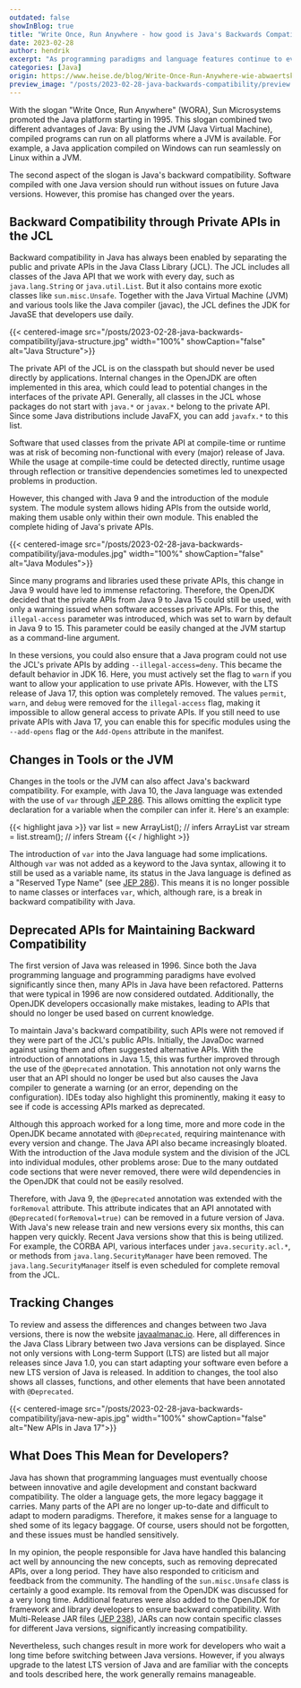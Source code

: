```yaml
---
outdated: false
showInBlog: true
title: "Write Once, Run Anywhere - how good is Java's Backwards Compatibility?"
date: 2023-02-28
author: hendrik
excerpt: "As programming paradigms and language features continue to evolve, a question arises: Can Java still maintain the always advertised backwards compatibility?"
categories: [Java]
origin: https://www.heise.de/blog/Write-Once-Run-Anywhere-wie-abwaertskompatibel-ist-Java-eigentlich-wirklich-7342188.html
preview_image: "/posts/2023-02-28-java-backwards-compatibility/preview.jpg"
---
```


With the slogan "Write Once, Run Anywhere" (WORA), Sun Microsystems promoted the Java platform starting in 1995.
This slogan combined two different advantages of Java: By using the JVM (Java Virtual Machine), compiled programs can run on all platforms where a JVM is available.
For example, a Java application compiled on Windows can run seamlessly on Linux within a JVM.

The second aspect of the slogan is Java's backward compatibility.
Software compiled with one Java version should run without issues on future Java versions.
However, this promise has changed over the years.

## Backward Compatibility through Private APIs in the JCL

Backward compatibility in Java has always been enabled by separating the public and private APIs in the Java Class Library (JCL).
The JCL includes all classes of the Java API that we work with every day, such as `java.lang.String` or `java.util.List`.
But it also contains more exotic classes like `sun.misc.Unsafe`.
Together with the Java Virtual Machine (JVM) and various tools like the Java compiler (javac), the JCL defines the JDK for JavaSE that developers use daily.

{{< centered-image src="/posts/2023-02-28-java-backwards-compatibility/java-structure.jpg" width="100%" showCaption="false" alt="Java Structure">}}

The private API of the JCL is on the classpath but should never be used directly by applications.
Internal changes in the OpenJDK are often implemented in this area, which could lead to potential changes in the interfaces of the private API.
Generally, all classes in the JCL whose packages do not start with `java.*` or `javax.*` belong to the private API.
Since some Java distributions include JavaFX, you can add `javafx.*` to this list.

Software that used classes from the private API at compile-time or runtime was at risk of becoming non-functional with every (major) release of Java.
While the usage at compile-time could be detected directly, runtime usage through reflection or transitive dependencies sometimes led to unexpected problems in production.

However, this changed with Java 9 and the introduction of the module system.
The module system allows hiding APIs from the outside world, making them usable only within their own module.
This enabled the complete hiding of Java's private APIs.

{{< centered-image src="/posts/2023-02-28-java-backwards-compatibility/java-modules.jpg" width="100%" showCaption="false" alt="Java Modules">}}

Since many programs and libraries used these private APIs, this change in Java 9 would have led to immense refactoring.
Therefore, the OpenJDK decided that the private APIs from Java 9 to Java 15 could still be used, with only a warning issued when software accesses private APIs.
For this, the `illegal-access` parameter was introduced, which was set to warn by default in Java 9 to 15.
This parameter could be easily changed at the JVM startup as a command-line argument.

In these versions, you could also ensure that a Java program could not use the JCL's private APIs by adding `--illegal-access=deny`.
This became the default behavior in JDK 16.
Here, you must actively set the flag to `warn` if you want to allow your application to use private APIs.
However, with the LTS release of Java 17, this option was completely removed.
The values `permit`, `warn`, and `debug` were removed for the `illegal-access` flag, making it impossible to allow general access to private APIs.
If you still need to use private APIs with Java 17, you can enable this for specific modules using the `--add-opens` flag or the `Add-Opens` attribute in the manifest.

## Changes in Tools or the JVM

Changes in the tools or the JVM can also affect Java's backward compatibility.
For example, with Java 10, the Java language was extended with the use of `var` through [JEP 286](https://openjdk.org/jeps/286).
This allows omitting the explicit type declaration for a variable when the compiler can infer it.
Here's an example:

{{< highlight java >}}
var list = new ArrayList<String>(); // infers ArrayList<String>
var stream = list.stream(); // infers Stream<String>
{{< / highlight >}}

The introduction of `var` into the Java language had some implications.
Although `var` was not added as a keyword to the Java syntax, allowing it to still be used as a variable name, its status in the Java language is defined as a "Reserved Type Name" (see [JEP 286](https://openjdk.org/jeps/286)).
This means it is no longer possible to name classes or interfaces `var`, which, although rare, is a break in backward compatibility with Java.

## Deprecated APIs for Maintaining Backward Compatibility

The first version of Java was released in 1996.
Since both the Java programming language and programming paradigms have evolved significantly since then, many APIs in Java have been refactored.
Patterns that were typical in 1996 are now considered outdated.
Additionally, the OpenJDK developers occasionally make mistakes, leading to APIs that should no longer be used based on current knowledge.

To maintain Java's backward compatibility, such APIs were not removed if they were part of the JCL's public APIs.
Initially, the JavaDoc warned against using them and often suggested alternative APIs.
With the introduction of annotations in Java 1.5, this was further improved through the use of the `@Deprecated` annotation.
This annotation not only warns the user that an API should no longer be used but also causes the Java compiler to generate a warning (or an error, depending on the configuration).
IDEs today also highlight this prominently, making it easy to see if code is accessing APIs marked as deprecated.

Although this approach worked for a long time, more and more code in the OpenJDK became annotated with `@Deprecated`, requiring maintenance with every version and change.
The Java API also became increasingly bloated.
With the introduction of the Java module system and the division of the JCL into individual modules, other problems arose: Due to the many outdated code sections that were never removed, there were wild dependencies in the OpenJDK that could not be easily resolved.

Therefore, with Java 9, the `@Deprecated` annotation was extended with the `forRemoval` attribute.
This attribute indicates that an API annotated with `@Deprecated(forRemoval=true)` can be removed in a future version of Java.
With Java's new release train and new versions every six months, this can happen very quickly.
Recent Java versions show that this is being utilized.
For example, the CORBA API, various interfaces under `java.security.acl.*`, or methods from `java.lang.SecurityManager` have been removed.
The `java.lang.SecurityManager` itself is even scheduled for complete removal from the JCL.

## Tracking Changes

To review and assess the differences and changes between two Java versions, there is now the website [javaalmanac.io](https://javaalmanac.io/).
Here, all differences in the Java Class Library between two Java versions can be displayed.
Since not only versions with Long-term Support (LTS) are listed but all major releases since Java 1.0, you can start adapting your software even before a new LTS version of Java is released.
In addition to changes, the tool also shows all classes, functions, and other elements that have been annotated with `@Deprecated`.

{{< centered-image src="/posts/2023-02-28-java-backwards-compatibility/java-new-apis.jpg" width="100%" showCaption="false" alt="New APIs in Java 17">}}

## What Does This Mean for Developers?

Java has shown that programming languages must eventually choose between innovative and agile development and constant backward compatibility.
The older a language gets, the more legacy baggage it carries.
Many parts of the API are no longer up-to-date and difficult to adapt to modern paradigms.
Therefore, it makes sense for a language to shed some of its legacy baggage.
Of course, users should not be forgotten, and these issues must be handled sensitively.

In my opinion, the people responsible for Java have handled this balancing act well by announcing the new concepts, such as removing deprecated APIs, over a long period.
They have also responded to criticism and feedback from the community.
The handling of the `sun.misc.Unsafe` class is certainly a good example.
Its removal from the OpenJDK was discussed for a very long time.
Additional features were also added to the OpenJDK for framework and library developers to ensure backward compatibility.
With Multi-Release JAR files ([JEP 238](https://openjdk.org/jeps/238)), JARs can now contain specific classes for different Java versions, significantly increasing compatibility.

Nevertheless, such changes result in more work for developers who wait a long time before switching between Java versions.
However, if you always upgrade to the latest LTS version of Java and are familiar with the concepts and tools described here, the work generally remains manageable.